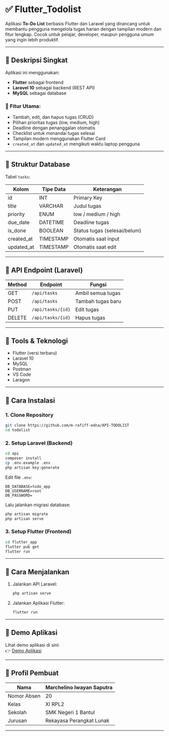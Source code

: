 # ✅ Flutter_Todolist

Aplikasi **To-Do List** berbasis Flutter dan Laravel yang dirancang untuk membantu pengguna mengelola tugas harian dengan tampilan modern dan fitur lengkap. Cocok untuk pelajar, developer, maupun pengguna umum yang ingin lebih produktif.

---

## 📱 Deskripsi Singkat

Aplikasi ini menggunakan:
- **Flutter** sebagai frontend
- **Laravel 10** sebagai backend (REST API)
- **MySQL** sebagai database

### 🔧 Fitur Utama:
- Tambah, edit, dan hapus tugas (CRUD)
- Pilihan prioritas tugas (low, medium, high)
- Deadline dengan penanggalan otomatis
- Checklist untuk menandai tugas selesai
- Tampilan modern menggunakan Flutter Card
- `created_at` dan `updated_at` mengikuti waktu laptop pengguna

---

## 🧩 Struktur Database

Tabel `tasks`:

| Kolom         | Tipe Data | Keterangan                         |
|---------------|-----------|------------------------------------|
| id            | INT       | Primary Key                        |
| title         | VARCHAR   | Judul tugas                        |
| priority      | ENUM      | low / medium / high                |
| due_date      | DATETIME  | Deadline tugas                     |
| is_done       | BOOLEAN   | Status tugas (selesai/belum)       |
| created_at    | TIMESTAMP | Otomatis saat input                |
| updated_at    | TIMESTAMP | Otomatis saat edit                 |

---

## 🔗 API Endpoint (Laravel)

| Method | Endpoint             | Fungsi                |
|--------|----------------------|------------------------|
| GET    | `/api/tasks`         | Ambil semua tugas      |
| POST   | `/api/tasks`         | Tambah tugas baru      |
| PUT    | `/api/tasks/{id}`    | Edit tugas             |
| DELETE | `/api/tasks/{id}`    | Hapus tugas            |

---

## 🧪 Tools & Teknologi
- Flutter (versi terbaru)
- Laravel 10
- MySQL
- Postman
- VS Code
- Laragon

---

## 🚀 Cara Instalasi

### 1. Clone Repository
```bash
git clone https://github.com/m-rafiff-edna/API-TODOLIST
cd todolist
```

### 2. Setup Laravel (Backend)
```bash
cd api
composer install
cp .env.example .env
php artisan key:generate
```
Edit file `.env`:
```
DB_DATABASE=todo_app
DB_USERNAME=root
DB_PASSWORD=
```

Lalu jalankan migrasi database:
```bash
php artisan migrate
php artisan serve
```

### 3. Setup Flutter (Frontend)
```bash
cd flutter_app
flutter pub get
flutter run
```

---

## 🧪 Cara Menjalankan
1. Jalankan API Laravel:
   ```bash
   php artisan serve
   ```
2. Jalankan Aplikasi Flutter:
   ```bash
   flutter run
   ```

---

## 🎥 Demo Aplikasi
Lihat demo aplikasi di sini:  
👉 [Demo Aplikasi](https://github.com/user-attachments/assets/b59c5011-58e4-44da-87a5-f71d24c98f84)

---

## 👤 Profil Pembuat

| Nama                        | Marchelino Iwayan Saputra |
|-----------------------------|----------------------------|
| Nomor Absen                | 20                         |
| Kelas                      | XI RPL2                   |
| Sekolah                    | SMK Negeri 1 Bantul        |
| Jurusan                    | Rekayasa Perangkat Lunak   |

---
